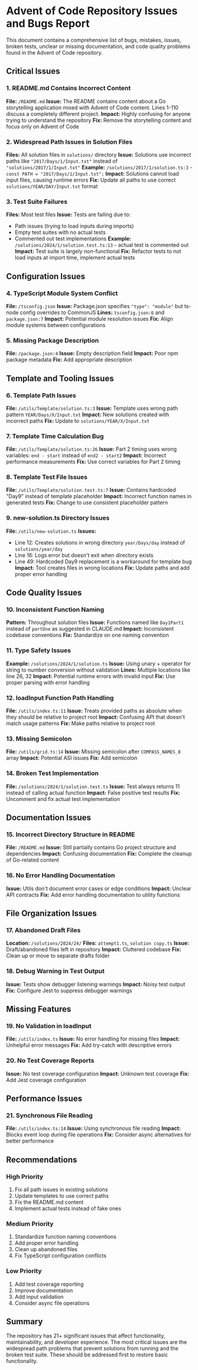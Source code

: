 # Advent of Code Repository Issues and Bugs Report

This document contains a comprehensive list of bugs, mistakes, issues, broken tests, unclear or missing documentation, and code quality problems found in the Advent of Code repository.

## Critical Issues

### 1. README.md Contains Incorrect Content
**File:** `/README.md`
**Issue:** The README contains content about a Go storytelling application mixed with Advent of Code content. Lines 1-110 discuss a completely different project.
**Impact:** Highly confusing for anyone trying to understand the repository
**Fix:** Remove the storytelling content and focus only on Advent of Code

### 2. Widespread Path Issues in Solution Files
**Files:** All solution files in `solutions/` directory
**Issue:** Solutions use incorrect paths like `"2017/Days/1/Input.txt"` instead of `"solutions/2017/1/Input.txt"`
**Example:** `/solutions/2017/1/solution.ts:3` - `const PATH = "2017/Days/1/Input.txt";`
**Impact:** Solutions cannot load input files, causing runtime errors
**Fix:** Update all paths to use correct `solutions/YEAR/DAY/Input.txt` format

### 3. Test Suite Failures
**Files:** Most test files
**Issue:** Tests are failing due to:
- Path issues (trying to load inputs during imports)
- Empty test suites with no actual tests
- Commented out test implementations
**Example:** `/solutions/2024/1/solution.test.ts:13` - actual test is commented out
**Impact:** Test suite is largely non-functional
**Fix:** Refactor tests to not load inputs at import time, implement actual tests

## Configuration Issues

### 4. TypeScript Module System Conflict
**File:** `/tsconfig.json`
**Issue:** Package.json specifies `"type": "module"` but ts-node config overrides to CommonJS
**Lines:** `tsconfig.json:6` and `package.json:7`
**Impact:** Potential module resolution issues
**Fix:** Align module systems between configurations

### 5. Missing Package Description
**File:** `/package.json:4`
**Issue:** Empty description field
**Impact:** Poor npm package metadata
**Fix:** Add appropriate description

## Template and Tooling Issues

### 6. Template Path Issues
**File:** `/utils/Template/solution.ts:3`
**Issue:** Template uses wrong path pattern `YEAR/Days/X/Input.txt`
**Impact:** New solutions created with incorrect paths
**Fix:** Update to `solutions/YEAR/X/Input.txt`

### 7. Template Time Calculation Bug
**File:** `/utils/Template/solution.ts:26`
**Issue:** Part 2 timing uses wrong variables: `end - start` instead of `end2 - start2`
**Impact:** Incorrect performance measurements
**Fix:** Use correct variables for Part 2 timing

### 8. Template Test File Issues
**File:** `/utils/Template/solution.test.ts:7`
**Issue:** Contains hardcoded "Day9" instead of template placeholder
**Impact:** Incorrect function names in generated tests
**Fix:** Change to use consistent placeholder pattern

### 9. new-solution.ts Directory Issues
**File:** `/utils/new-solution.ts`
**Issues:**
- Line 12: Creates solutions in wrong directory `year/Days/day` instead of `solutions/year/day`
- Line 16: Logs error but doesn't exit when directory exists
- Line 49: Hardcoded Day9 replacement is a workaround for template bug
**Impact:** Tool creates files in wrong locations
**Fix:** Update paths and add proper error handling

## Code Quality Issues

### 10. Inconsistent Function Naming
**Pattern:** Throughout solution files
**Issue:** Functions named like `Day1Part1` instead of `partOne` as suggested in CLAUDE.md
**Impact:** Inconsistent codebase conventions
**Fix:** Standardize on one naming convention

### 11. Type Safety Issues
**Example:** `/solutions/2024/1/solution.ts`
**Issue:** Using unary + operator for string to number conversion without validation
**Lines:** Multiple locations like line 26, 32
**Impact:** Potential runtime errors with invalid input
**Fix:** Use proper parsing with error handling

### 12. loadInput Function Path Handling
**File:** `/utils/index.ts:11`
**Issue:** Treats provided paths as absolute when they should be relative to project root
**Impact:** Confusing API that doesn't match usage patterns
**Fix:** Make paths relative to project root

### 13. Missing Semicolon
**File:** `/utils/grid.ts:14`
**Issue:** Missing semicolon after `COMPASS_NAMES_8` array
**Impact:** Potential ASI issues
**Fix:** Add semicolon

### 14. Broken Test Implementation
**File:** `/solutions/2024/1/solution.test.ts`
**Issue:** Test always returns 11 instead of calling actual function
**Impact:** False positive test results
**Fix:** Uncomment and fix actual test implementation

## Documentation Issues

### 15. Incorrect Directory Structure in README
**File:** `/README.md`
**Issue:** Still partially contains Go project structure and dependencies
**Impact:** Confusing documentation
**Fix:** Complete the cleanup of Go-related content

### 16. No Error Handling Documentation
**Issue:** Utils don't document error cases or edge conditions
**Impact:** Unclear API contracts
**Fix:** Add error handling documentation to utility functions

## File Organization Issues

### 17. Abandoned Draft Files
**Location:** `/solutions/2024/24/`
**Files:** `attempt1.ts`, `solution copy.ts`
**Issue:** Draft/abandoned files left in repository
**Impact:** Cluttered codebase
**Fix:** Clean up or move to separate drafts folder

### 18. Debug Warning in Test Output
**Issue:** Tests show debugger listening warnings
**Impact:** Noisy test output
**Fix:** Configure Jest to suppress debugger warnings

## Missing Features

### 19. No Validation in loadInput
**File:** `/utils/index.ts`
**Issue:** No error handling for missing files
**Impact:** Unhelpful error messages
**Fix:** Add try-catch with descriptive errors

### 20. No Test Coverage Reports
**Issue:** No test coverage configuration
**Impact:** Unknown test coverage
**Fix:** Add Jest coverage configuration

## Performance Issues

### 21. Synchronous File Reading
**File:** `/utils/index.ts:14`
**Issue:** Using synchronous file reading
**Impact:** Blocks event loop during file operations
**Fix:** Consider async alternatives for better performance

## Recommendations

### High Priority
1. Fix all path issues in existing solutions
2. Update templates to use correct paths
3. Fix the README.md content
4. Implement actual tests instead of fake ones

### Medium Priority
1. Standardize function naming conventions
2. Add proper error handling
3. Clean up abandoned files
4. Fix TypeScript configuration conflicts

### Low Priority
1. Add test coverage reporting
2. Improve documentation
3. Add input validation
4. Consider async file operations

## Summary

The repository has 21+ significant issues that affect functionality, maintainability, and developer experience. The most critical issues are the widespread path problems that prevent solutions from running and the broken test suite. These should be addressed first to restore basic functionality.